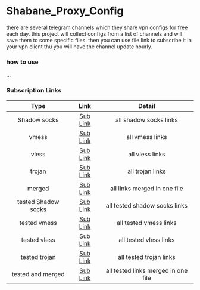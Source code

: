 # Shabane_Proxy_Config

there are several telegram channels which
they share vpn configs for free each day.
this project will collect configs from
a list of channels and will save them to
some specific files. then you can use file
link to subscribe it in your vpn client thu
you will have the channel update hourly.


### how to use
...


### Subscription Links

|          Type         |                                           Link                                                |                 Detail              |
|:-------------------:|:---------------------------------------------------------------------------------------------:|:-----------------------------------:|
| Shadow socks          | [Sub Link](https://raw.githubusercontent.com/tinde29/Shabane_Proxy_Config/refs/heads/main/hub/ss.txt)                | all shadow socks links              |
|     vmess             | [Sub Link](https://raw.githubusercontent.com/tinde29/Shabane_Proxy_Config/refs/heads/main/hub/vmess.txt)             |    all vmess links                  |
|     vless             | [Sub Link](https://raw.githubusercontent.com/tinde29/Shabane_Proxy_Config/refs/heads/main/hub/vless.txt)             |    all vless links                  |
|     trojan            | [Sub Link](https://raw.githubusercontent.com/tinde29/Shabane_Proxy_Config/refs/heads/main/hub/trojan.txt)            |    all trojan links                 |
|     merged            | [Sub Link](https://raw.githubusercontent.com/tinde29/Shabane_Proxy_Config/refs/heads/main/hub/merged.txt)            | all links merged in one file        |
| tested Shadow socks   | [Sub Link](https://raw.githubusercontent.com/tinde29/Shabane_Proxy_Config/refs/heads/main/hub/tested/ss.txt)         | all tested shadow socks links       |
| tested vmess          | [Sub Link](https://raw.githubusercontent.com/tinde29/Shabane_Proxy_Config/refs/heads/main/hub/tested/vmess.txt)      |    all tested vmess links           |
| tested vless          | [Sub Link](https://raw.githubusercontent.com/tinde29/Shabane_Proxy_Config/refs/heads/main/hub/tested/vless.txt)      |    all tested vless links           |
| tested trojan         | [Sub Link](https://raw.githubusercontent.com/tinde29/Shabane_Proxy_Config/refs/heads/main/hub/tested/trojan.txt)     |    all tested trojan links          |
| tested and merged     | [Sub Link](https://raw.githubusercontent.com/tinde29/Shabane_Proxy_Config/refs/heads/main/hub/tested/merged.txt)     | all tested links merged in one file |

